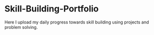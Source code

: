 # Skill-Building-Portfolio
Here I upload my daily progress towards skill building using projects and problem solving.

